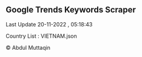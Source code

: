 

## Google Trends Keywords Scraper 
 
Last Update 20-11-2022 , 05:18:43

Country List :
VIETNAM.json



© Abdul Muttaqin 

